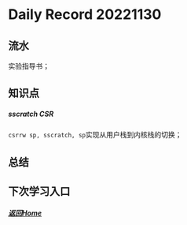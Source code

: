 
Daily Record 20221130
=====================

## 流水

实验指导书；

## 知识点

##### sscratch CSR

`csrrw sp, sscratch, sp`实现从用户栈到内核栈的切换；

## 总结



## 下次学习入口



##### [返回Home](../../../README.md)


